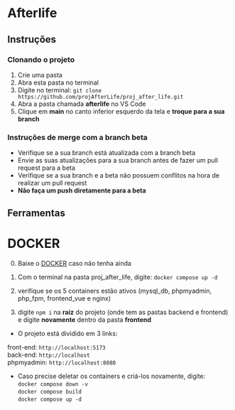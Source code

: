 # Afterlife

## Instruções

### Clonando o projeto

1. Crie uma pasta
2. Abra esta pasta no terminal
3. Digite no terminal: `git clone https://github.com/projAfterLife/proj_after_life.git`
4. Abra a pasta chamada **afterlife** no VS Code
5. Clique em **main** no canto inferior esquerdo da tela e **troque para a sua branch**

### Instruções de merge com a branch beta

- Verifique se a sua branch está atualizada com a branch beta
- Envie as suas atualizações para a sua branch antes de fazer um pull request para a beta
- Verifique se a sua branch e a beta não possuem conflitos na hora de realizar um pull request
- **Não faça um push diretamente para a beta**

## Ferramentas

# DOCKER

0. Baixe o [DOCKER](https://docs.docker.com/desktop/install/windows-install/) caso não tenha ainda

1. Com o terminal na pasta proj_after_life, digite:
   `docker compose up -d`

2. verifique se os 5 containers estão ativos (mysql_db, phpmyadmin, php_fpm, frontend_vue e nginx)

3. digite `npm i` na **raiz** do projeto (onde tem as pastas backend e frontend) e digite **novamente** dentro da pasta **frontend**

- O projeto está dividido em 3 links:

front-end: `http://localhost:5173` <br>
back-end: `http://localhost` <br>
phpmyadmin: `http://localhost:8080`

- Caso precise deletar os containers e criá-los novamente, digite: <br>
   `docker compose down -v`<br>
   `docker compose build`<br>
   `docker compose up -d`
 